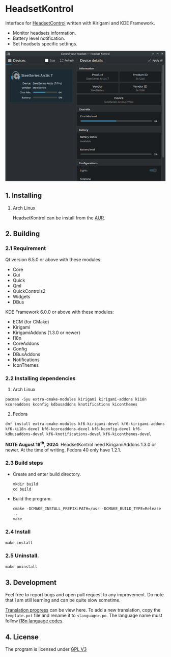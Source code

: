 # HeadsetKontrol

Interface for [HeadsetControl](https://github.com/Sapd/HeadsetControl) written with Kirigami and KDE Framework.

* Monitor headsets information.
* Battery level notification.
* Set headsets specific settings.

![Screenshot](screenshot.png)

## 1. Installing
1. Arch Linux

   HeadsetKontrol can be install from the [AUR](https://aur.archlinux.org/packages/headsetkontrol).

## 2. Building
### 2.1 Requirement
Qt version 6.5.0 or above with these modules:

* Core
* Gui
* Quick
* Qml
* QuickControls2
* Widgets
* DBus

KDE Framework 6.0.0 or above with these modules:

* ECM (for CMake)
* Kirigami
* KirigamiAddons (1.3.0 or newer)
* I18n
* CoreAddons
* Config
* DBusAddons
* Notifications
* IconThemes

### 2.2 Installing dependencies

1. Arch Linux
```
pacman -Syu extra-cmake-modules kirigami kirigami-addons ki18n kcoreaddons kconfig kdbusaddons knotifications kiconthemes
```

2. Fedora
```
dnf install extra-cmake-modules kf6-kirigami-devel kf6-kirigami-addons kf6-ki18n-devel kf6-kcoreaddons-devel kf6-kconfig-devel kf6-kdbusaddons-devel kf6-knotifications-devel kf6-kiconthemes-devel 
```

**NOTE August 18<sup>th</sup>, 2024**: HeadsetKontrol need KirigamiAddons 1.3.0 or newer. At the time of writing, Fedora 40 only have 1.2.1.

### 2.3 Build steps
- Create and enter build directory.

   ```
   mkdir build
   cd build
   ```

- Build the program.

   ```
   cmake -DCMAKE_INSTALL_PREFIX:PATH=/usr -DCMAKE_BUILD_TYPE=Release ..
   make
   ```

### 2.4 Install

   ```
   make install
   ```

### 2.5 Uninstall.
   ```
   make uninstall
   ```

## 3. Development

Feel free to report bugs and open pull request to any improvement. Do note that I am still learning and can be quite slow sometime.

[Translation progress](translation/Progress.md) can be view here. To add a new translation, copy the `template.pot` file and rename it to `<language>.po`. The language name must follow [i18n language codes](https://i18ns.com/languagecode.html).

## 4. License
The program is licensed under [GPL V3](LICENSE)
